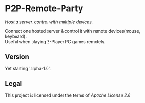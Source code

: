 # P2P-Remote-Party
*Host a server, control with multiple devices.*

Connect one hosted server & control it with remote devices(mouse, keyboard).  
Useful when playing 2-Player PC games remotely.

Version
---
Yet starting 'alpha-1.0'.

Legal
---
This project is licensed under the terms of *Apache License 2.0*
